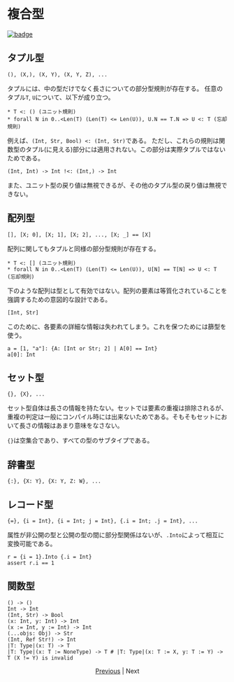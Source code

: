# 複合型

[![badge](https://img.shields.io/endpoint.svg?url=https%3A%2F%2Fgezf7g7pd5.execute-api.ap-northeast-1.amazonaws.com%2Fdefault%2Fsource_up_to_date%3Fowner%3Derg-lang%26repos%3Derg%26ref%3Dmain%26path%3Ddoc/EN/syntax/type/compound.md%26commit_hash%3D96b113c47ec6ca7ad91a6b486d55758de00d557d)](https://gezf7g7pd5.execute-api.ap-northeast-1.amazonaws.com/default/source_up_to_date?owner=erg-lang&repos=erg&ref=main&path=doc/EN/syntax/type/advanced.md&commit_hash=96b113c47ec6ca7ad91a6b486d55758de00d557d)

## タプル型

```erg
(), (X,), (X, Y), (X, Y, Z), ...
```

タプルには、中の型だけでなく長さについての部分型規則が存在する。
任意のタプル`T`, `U`について、以下が成り立つ。

```erg
* T <: () (ユニット規則)
* forall N in 0..<Len(T) (Len(T) <= Len(U)), U.N == T.N => U <: T (忘却規則)
```

例えば、`(Int, Str, Bool) <: (Int, Str)`である。
ただし、これらの規則は関数型のタプル(に見える)部分には適用されない。この部分は実際タプルではないためである。

```erg
(Int, Int) -> Int !<: (Int,) -> Int
```

また、ユニット型の戻り値は無視できるが、その他のタプル型の戻り値は無視できない。

## 配列型

```erg
[], [X; 0], [X; 1], [X; 2], ..., [X; _] == [X]
```

配列に関してもタプルと同様の部分型規則が存在する。

```erg
* T <: [] (ユニット規則)
* forall N in 0..<Len(T) (Len(T) <= Len(U)), U[N] == T[N] => U <: T (忘却規則)
```

下のような配列は型として有効ではない。配列の要素は等質化されていることを強調するための意図的な設計である。

```erg
[Int, Str]
```

このために、各要素の詳細な情報は失われてしまう。これを保つためには篩型を使う。

```erg
a = [1, "a"]: {A: [Int or Str; 2] | A[0] == Int}
a[0]: Int
```

## セット型

```erg
{}, {X}, ...
```

セット型自体は長さの情報を持たない。セットでは要素の重複は排除されるが、重複の判定は一般にコンパイル時には出来ないためである。そもそもセットにおいて長さの情報はあまり意味をなさない。

`{}`は空集合であり、すべての型のサブタイプである。

## 辞書型

```erg
{:}, {X: Y}, {X: Y, Z: W}, ...
```

## レコード型

```erg
{=}, {i = Int}, {i = Int; j = Int}, {.i = Int; .j = Int}, ...
```

属性が非公開の型と公開の型の間に部分型関係はないが、`.Into`によって相互に変換可能である。

```erg
r = {i = 1}.Into {.i = Int}
assert r.i == 1
```

## 関数型

```erg
() -> ()
Int -> Int
(Int, Str) -> Bool
(x: Int, y: Int) -> Int
(x := Int, y := Int) -> Int
(...objs: Obj) -> Str
(Int, Ref Str!) -> Int
|T: Type|(x: T) -> T
|T: Type|(x: T := NoneType) -> T # |T: Type|(x: T := X, y: T := Y) -> T (X != Y) is invalid
```

<p align='center'>
    <a href='./19_bound.md'>Previous</a> | Next
</p>